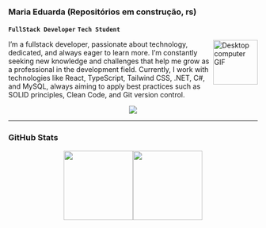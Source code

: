 ### Maria Eduarda (Repositórios em construção, rs)

**`FullStack Developer`** **`Tech Student`**

<img align="right" alt="Desktop computer GIF" src="https://media.tenor.com/G78MfVfnwpYAAAAi/desktop-computer-new-computers.gif" width="90px" />

I’m a fullstack developer, passionate about technology, dedicated, and always eager to learn more. I’m constantly seeking new knowledge and challenges that help me grow as a professional in the development field. Currently, I work with technologies like React, TypeScript, Tailwind CSS, .NET, C#, and MySQL, always aiming to apply best practices such as SOLID principles, Clean Code, and Git version control.

<p align="center">
  <a href="https://skillicons.dev">
    <img src="https://skillicons.dev/icons?i=angular,cs,javascript,mongodb,mysql,nextjs,nodejs,react,tailwind,ts" />
  </a>
</p>

---

### GitHub Stats

<div align="center" style="display: flex; flex-wrap: wrap; justify-content: center;">
  <!-- GitHub Stats Cards -->
  <img height="140em" src="https://github-readme-stats.vercel.app/api?username=soaresmadu&show_icons=true&locale=en&theme=blueberry&rank_icon=github&card_width=100" />
  <img height="140em" src="https://github-readme-stats.vercel.app/api/top-langs/?username=soaresmadu&theme=blueberry&layout=compact&card_width=100">
</div>








